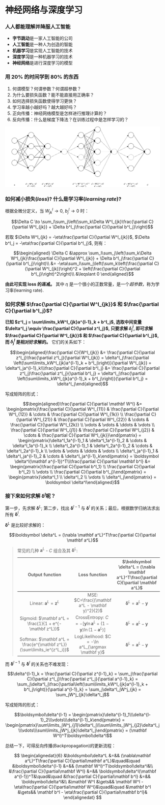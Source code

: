 # 神经网络与深度学习

### 人人都能理解并降服人工智能

- **字节跳动**是一家人工智能的公司
- **人工智能**是一种人为创造的智能
- **机器学习**是实现人工智能的技术
- **深度学习**是一种机器学习的技术
- **神经网络**是进行深度学习的模型

### 用 20% 的时间学到 80% 的东西

1. 何谓模型？何谓参数？何谓超参数？
2. 为什么要损失函数？能不能直接用正确率？
3. 如何选择损失函数使得学习更快？
4. 学习率越小越好吗？越大越好吗？
5. 正向传播：神经网络模型是怎样进行推理计算的？
6. 反向传播：什么是梯度下降法？在训练过程中是怎样学习的？

![NeuralNetworksAndDeepLearning](./NeuralNetworksAndDeepLearning.png)

### 如何减小损失(_loss_)? 什么是学习率(_learning rate_)?

根据全微分定义，当 $W^l_{jk} \to 0$, $b^l_j \to 0$ 时：

$$\Delta C \to \sum_l\sum_j\left(\sum_k\Delta W^l_{jk}\frac{\partial C}{\partial W^l_{jk}} + \Delta b^l_j\frac{\partial C}{\partial b^l_j}\right)$$

若取 $\Delta W^l_{jk} = -\eta\frac{\partial C}{\partial W^l_{jk}}$, $\Delta b^l_j = -\eta\frac{\partial C}{\partial b^l_j}$, 则有：

$$\begin{aligned} \Delta C &\approx \sum_l\sum_j\left(\sum_k\Delta W^l_{jk}\frac{\partial C}{\partial W^l_{jk}} + \Delta b^l_j\frac{\partial C}{\partial b^l_j}\right)\\ &= -\eta\sum_l\sum_j\left(\sum_k\left(\frac{\partial C}{\partial W^l_{jk}}\right)^2 + \left(\frac{\partial C}{\partial b^l_j}\right)^2\right)\\ &\leqslant 0 \end{aligned}$$

**由此可实现 loss 的递减。** 其中 $\eta$ 是一个很小的正数常量，是一个*超参数*，称为学习率(learning rate).

### 如何求解 $\frac{\partial C}{\partial W^l_{jk}}$ 和 $\frac{\partial C}{\partial b^l_j}$?

**已知 $z^l_j = \sum\limits_kW^l_{jk}a^{l-1}_k + b^l_j$, 选取中间变量 $\delta^l_j \equiv \frac{\partial C}{\partial z^l_j}$, 只要求解 $\delta^l_j$, 即可求解 $\frac{\partial C}{\partial W^l_{jk}}$ 和 $\frac{\partial C}{\partial b^l_j}$, 而 $\delta^l_j$ 是相对好求解的。** 它们的关系如下：

$$\begin{aligned}\frac{\partial C}{W^l_{jk}} &= \frac{\partial C}{\partial z^l_j}\frac{\partial z^l_j}{\partial W^l_{jk}} = \delta^l_j\frac{\partial \left(\sum\limits_kW^l_{jk}a^{l-1}_k + b^l_j\right)}{\partial W^l_{jk}} = \delta^l_ja^{l-1}_k\\\frac{\partial C}{\partial b^l_j} &= \frac{\partial C}{\partial z^l_j}\frac{\partial z^l_j}{\partial b^l_j} = \delta^l_j\frac{\partial \left(\sum\limits_kW^l_{jk}a^{l-1}_k + b^l_j\right)}{\partial b^l_j} = \delta^l_j\end{aligned}$$

写成矩阵的形式：

$$\begin{aligned}\frac{\partial C}{\partial \mathbf W^l} &= \begin{pmatrix}\frac{\partial C}{\partial W^l_{11}} & \frac{\partial C}{\partial W^l_{12}} & \cdots & \frac{\partial C}{\partial W^l_{1k}} \\ \frac{\partial C}{\partial W^l_{21}} & \frac{\partial C}{\partial W^l_{22}} & \cdots & \frac{\partial C}{\partial W^l_{2k}} \\ \vdots & \vdots & \ddots & \vdots \\ \frac{\partial C}{\partial W^l_{j1}} & \frac{\partial C}{\partial W^l_{j2}} & \cdots & \frac{\partial C}{\partial W^l_{jk}}\end{pmatrix} = \begin{pmatrix}\delta^l_1a^{l-1}_1 & \delta^l_1a^{l-1}_2 & \cdots & \delta^l_1a^{l-1}_k \\ \delta^l_2a^{l-1}_1 & \delta^l_2a^{l-1}_2 & \cdots & \delta^l_2a^{l-1}_k \\ \vdots & \vdots & \ddots & \vdots \\ \delta^l_ja^{l-1}_1 & \delta^l_ja^{l-1}_2 & \cdots & \delta^l_ja^{l-1}_k\end{pmatrix} = \boldsymbol \delta^l(\mathbf a^{l-1})^T\\\frac{\partial C}{\partial \mathbf b^l} &= \begin{pmatrix}\frac{\partial C}{\partial b^l_1} \\ \frac{\partial C}{\partial b^l_2} \\ \vdots \\ \frac{\partial C}{\partial b^l_j}\end{pmatrix} = \begin{pmatrix}\delta^l_1 \\ \delta^l_2 \\ \vdots \\ \delta^l_j\end{pmatrix} = \boldsymbol \delta^l\end{aligned}$$

### 接下来如何求解 $\boldsymbol \delta^l$呢？

第一步，先求解 $\boldsymbol \delta^L$; 第二步，找出 $\boldsymbol \delta^{l-1}$ 与 $\boldsymbol \delta^l$ 的关系；最后，根据数学归纳法求出所有 $\boldsymbol \delta^l$.

$\boldsymbol \delta^L$ 是比较好求解的：

$$\boldsymbol \delta^L = (\nabla \mathbf a^L)^T\frac{\partial C}{\partial \mathbf a^L}$$

> 常见的几种 $\mathbf a^L$ - $C$ 组合及其 $\boldsymbol \delta^L$:
>
> |                             Output function                             |                                   Loss function                                    | $\boldsymbol \delta^L = (\nabla \mathbf a^L)^T\frac{\partial C}{\partial \mathbf a^L}$ |
> | :---------------------------------------------------------------------: | :--------------------------------------------------------------------------------: | :------------------------------------------------------------------------------------: |
> |                   Linear: $\mathbf a^L = \mathbf z^L$                   |                   MSE: $C=\frac{(\mathbf a^L - \mathbf y)^2}{2}$                   |                    $\boldsymbol \delta^L = \mathbf a^L - \mathbf y$                    |
> |         Sigmoid: $\mathbf a^L = \frac{1}{1 + e^{-\mathbf z^L}}$         | CrossEntropy: $C=-[\mathbf y\ln\mathbf a^L + (1 - \mathbf y)\ln(1 - \mathbf a^L)]$ |                    $\boldsymbol \delta^L = \mathbf a^L - \mathbf y$                    |
> | Softmax: $\mathbf a^L = \frac{e^{\mathbf z^L}}{\sum\limits_ie^{z^L_i}}$ |                 LogLikelihood: $C = -\ln a^L_{\argmax \mathbf y}$                  |                    $\boldsymbol \delta^L = \mathbf a^L - \mathbf y$                    |

而 $\boldsymbol \delta^{l-1}$ 与 $\boldsymbol \delta^l$ 的关系也不难发现：

$$\delta^{l-1}_k = \frac{\partial C}{\partial z^{l-1}_k} = \sum_j\frac{\partial C}{\partial z^l_j}\frac{\partial z^l_j}{\partial a^{l-1}_k} = \sum_j\delta^l_j\frac{\partial\left(\sum\limits_kW^l_{jk}a^{l-1}_k + b^l_j\right)}{\partial a^{l-1}_k} = \sum_j\delta^l_jW^j_{jk} = \sum_jW^j_{jk}\delta^l_j$$

写成矩阵的形式：

$$\boldsymbol\delta^{l-1} = \begin{pmatrix}\delta^{l-1}_1\\\delta^{l-1}_2\\\vdots\\\delta^{l-1}_k\end{pmatrix} = \begin{pmatrix}\sum\limits_jW^j_{j1}\delta^l_j\\\sum\limits_jW^j_{j2}\delta^l_j\\\vdots\\\sum\limits_jW^j_{jk}\delta^l_j\end{pmatrix} = (\mathbf W^l)^T\boldsymbol\delta^l$$

总结一下，可得反向传播(Backpropagation)的更新流程：

$$
\begin{alignedat}{6}
&\boldsymbol\delta^L &=&& (\nabla\mathbf a^L)^T\frac{\partial C}{\partial\mathbf a^L}&\quad&\quad
&\boldsymbol\delta^{l-1} &=&& (\mathbf W^l)^T\boldsymbol\delta^l&\\
&\frac{\partial C}{\partial\mathbf W^l} &=&& \boldsymbol\delta^l(\mathbf a^{l-1})^T&\quad&\quad
&\frac{\partial C}{\partial\mathbf b^l} &=&& \boldsymbol\delta^l&\\
&\mathbf W^l &\gets&& \mathbf W^l - \eta\frac{\partial C}{\partial\mathbf W^l}&\quad&\quad
&\mathbf b^l &\gets&& \mathbf b^l - \eta\frac{\partial C}{\partial\mathbf b^l}&
\end{alignedat}
$$
